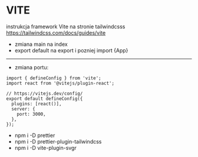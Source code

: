 # VITE

instrukcja framework Vite na stronie tailwindcsss
https://tailwindcss.com/docs/guides/vite

- zmiana main na index
- export default na export i pozniej import {App}

---

- zmiana portu:

```
import { defineConfig } from 'vite';
import react from '@vitejs/plugin-react';

// https://vitejs.dev/config/
export default defineConfig({
  plugins: [react()],
  server: {
    port: 3000,
  },
});
```

- npm i -D prettier
- npm i -D prettier-plugin-tailwindcss
- npm i -D vite-plugin-svgr
